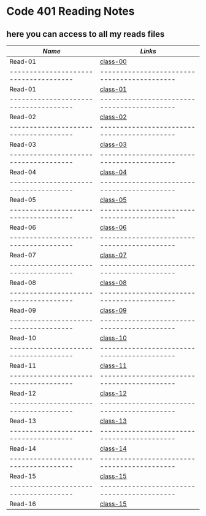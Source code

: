 # Code 401 Reading Notes
## here you can access to all my reads files

***Name***                           | *Links*
-------------------------------------|-------------------------------------------
Read-01                              | [class-00](https://osamamousa204.github.io/reading-notes-401/class-00)
-------------------------------------|-------------------------------------------
Read-01                              | [class-01](https://osamamousa204.github.io/reading-notes-401/class-01)
-------------------------------------|-------------------------------------------
Read-02                              | [class-02](https://osamamousa204.github.io/reading-notes-401/class-02)
-------------------------------------|-------------------------------------------
Read-03                              | [class-03](https://osamamousa204.github.io/reading-notes-401/class-03)
-------------------------------------|-------------------------------------------
Read-04                              | [class-04](https://osamamousa204.github.io/reading-notes-401/class-04)
-------------------------------------|-------------------------------------------
Read-05                              | [class-05](https://osamamousa204.github.io/reading-notes-401/class-05)
-------------------------------------|-------------------------------------------
Read-06                              | [class-06](https://osamamousa204.github.io/reading-notes-401/class-06)
-------------------------------------|-------------------------------------------
Read-07                              | [class-07](https://osamamousa204.github.io/reading-notes-401/class-07)
-------------------------------------|-------------------------------------------
Read-08                              | [class-08](https://osamamousa204.github.io/reading-notes-401/class-08)
-------------------------------------|-------------------------------------------
Read-09                              | [class-09](https://osamamousa204.github.io/reading-notes-401/class-09)
-------------------------------------|-------------------------------------------
Read-10                              | [class-10](https://osamamousa204.github.io/reading-notes-401/class-10)
-------------------------------------|-------------------------------------------
Read-11                              | [class-11](https://osamamousa204.github.io/reading-notes-401/class-11)
-------------------------------------|-------------------------------------------
Read-12                              | [class-12](https://osamamousa204.github.io/reading-notes-401/class-12) 
-------------------------------------|-------------------------------------------
Read-13                              | [class-13](https://osamamousa204.github.io/reading-notes-401/class-13)
-------------------------------------|-------------------------------------------
Read-14                              | [class-14](https://osamamousa204.github.io/reading-notes-401/class-14)
-------------------------------------|-------------------------------------------
Read-15                              | [class-15](https://osamamousa204.github.io/reading-notes-401/class-15)
-------------------------------------|-------------------------------------------
Read-16                              | [class-15](https://osamamousa204.github.io/reading-notes-401/class-16)

 
